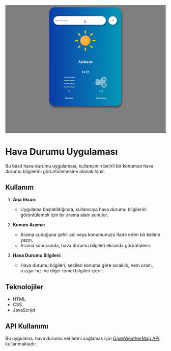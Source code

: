 ![Alt Text](wheather.gif)
# Hava Durumu Uygulaması

Bu basit hava durumu uygulaması, kullanıcının belirli bir konumun hava durumu bilgilerini görüntülemesine olanak tanır.

## Kullanım

1. **Ana Ekran:**
   - Uygulama başlatıldığında, kullanıcıya hava durumu bilgilerini görüntülemek için bir arama alanı sunulur.

2. **Konum Arama:**
   - Arama çubuğuna şehir adı veya konumunuzu ifade eden bir kelime yazın.
   - Arama sonucunda, hava durumu bilgileri ekranda görüntülenir.

3. **Hava Durumu Bilgileri:**
   - Hava durumu bilgileri, seçilen konuma göre sıcaklık, nem oranı, rüzgar hızı ve diğer temel bilgileri içerir.

## Teknolojiler

- HTML
- CSS
- JavaScript

## API Kullanımı

Bu uygulama, hava durumu verilerini sağlamak için [OpenWeatherMap API](https://openweathermap.org/api) kullanmaktadır.
